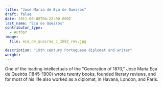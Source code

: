 ```yaml
---
title: "José Maria de Eça de Queirós"
draft: false
date: 2011-09-08T04:22:00.000Z
last_name: "Eça de Queirós"
contributor_type:
  - Author
image:
  file: eca_de_queiros_c_1882_rev.jpg

description: "19th century Portuguese diplomat and writer"
weight:
---
```


One of the leading intellectuals of the "Generation of 1870," José Maria Eça de Queirós (1845–1900) wrote twenty books, founded literary reviews, and for most of his life also worked as a diplomat, in Havana, London, and Paris.


